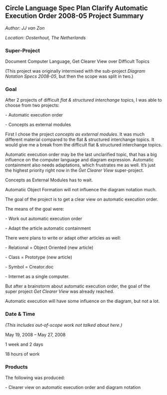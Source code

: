 ﻿**Circle Language Spec Plan
Clarify Automatic Execution Order 2008-05
Project Summary**
-----------------------------------------

*Author: JJ van Zon*

*Location: Oosterhout, The Netherlands*

### **Super-Project**
Document Computer Language, Get Clearer View over Difficult Topics

(This project was originally intermixed with the sub-project *Diagram Notation Specs 2008-05*, but then the scope was split in two.)
### **Goal**
After 2 projects of difficult *flat & structured interchange* topics, I was able to choose from two projects:

\- Automatic execution order

\- Concepts as external modules

First I chose the project *concepts as external modules*. It was much different material compared to the flat & structured interchange topics. It would give me a break from the difficult flat & structured interchange topics.

Automatic execution order may be the last unclarified topic, that has a big influence on the computer language and diagram expression. Automatic containment also needs adaptations, which frustrates me as well. It’s just the highest priority right now in the *Get Clearer View* super-project.

Concepts as External Modules has to wait.

Automatic Object Formation will not influence the diagram notation much.

The goal of the project is to get a clear view on automatic execution order.

The means of the goal were:

\- Work out automatic execution order

\- Adapt the article automatic containment

There were plans to write or adapt other articles as well:

\- Relational = Object Oriented (new article)

\- Class = Prototype (new article)

\- Symbol = Creator.doc

\- Internet as a single computer.

But after a brainstorm about automatic execution order, the goal of the super project *Get Clearer View* was already reached.

Automatic execution will have some influence on the diagram, but not a lot.
### **Date & Time**
*(This includes out-of-scope work not talked about here.)*

May 19, 2008 – May 27, 2008

1 week and 2 days

18 hours of work
### **Products**
The following was produced:

\- Clearer view on automatic execution order and diagram notation

